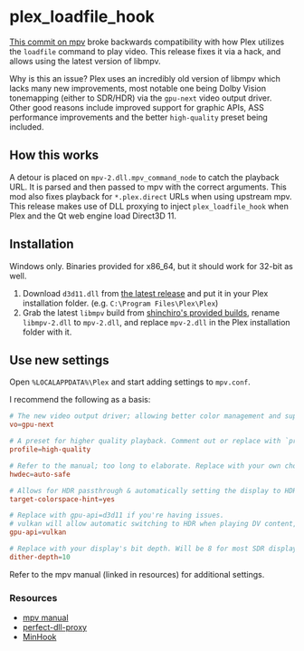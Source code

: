 # plex_loadfile_hook

[This commit on mpv](https://github.com/mpv-player/mpv/commit/c678033c1d60b48ae02fbbe4815869b9504a17f6) broke backwards compatibility with how Plex utilizes the `loadfile` command to play video. This release fixes it via a hack, and allows using the latest version of libmpv.

Why is this an issue? Plex uses an incredibly old version of libmpv which lacks many new improvements, most notable one being Dolby Vision tonemapping (either to SDR/HDR) via the `gpu-next` video output driver. Other good reasons include improved support for graphic APIs, ASS performance improvements and the better `high-quality` preset being included.

## How this works

A detour is placed on `mpv-2.dll.mpv_command_node` to catch the playback URL. It is parsed and then passed to mpv with the correct arguments. This mod also fixes playback for `*.plex.direct` URLs when using upstream mpv.
This release makes use of DLL proxying to inject `plex_loadfile_hook` when Plex and the Qt web engine load Direct3D 11.

## Installation

Windows only. Binaries provided for x86_64, but it should work for 32-bit as well.

1. Download `d3d11.dll` from [the latest release](https://gitgud.io/yuv420p10le/plex_loadfile_hook/-/raw/master/binaries/d3d11.dll) and put it in your Plex installation folder. (e.g. `C:\Program Files\Plex\Plex`)
2. Grab the latest `libmpv` build from [shinchiro's provided builds](https://github.com/shinchiro/mpv-winbuild-cmake/releases/latest), rename `libmpv-2.dll` to `mpv-2.dll`, and replace `mpv-2.dll` in the Plex installation folder with it.

## Use new settings

Open `%LOCALAPPDATA%\Plex` and start adding settings to `mpv.conf`.

I recommend the following as a basis:

```conf
# The new video output driver; allowing better color management and support for DV/HDR tonemapping.
vo=gpu-next

# A preset for higher quality playback. Comment out or replace with `profile=fast` if playback performance is unacceptable.
profile=high-quality

# Refer to the manual; too long to elaborate. Replace with your own choice if needed, but this is a good generic option.
hwdec=auto-safe

# Allows for HDR passthrough & automatically setting the display to HDR mode, when using the Vulkan API.
target-colorspace-hint=yes

# Replace with gpu-api=d3d11 if you're having issues.
# vulkan will allow automatic switching to HDR when playing DV content, and will display DV tonemapped to HDR.
gpu-api=vulkan

# Replace with your display's bit depth. Will be 8 for most SDR displays, and 10/12 for most HDR/DV supporting ones.
dither-depth=10
```

Refer to the mpv manual (linked in resources) for additional settings.

### Resources

* [mpv manual](https://mpv.io/manual/stable/)
* [perfect-dll-proxy](https://github.com/mrexodia/perfect-dll-proxy)
* [MinHook](https://github.com/TsudaKageyu/minhook)
